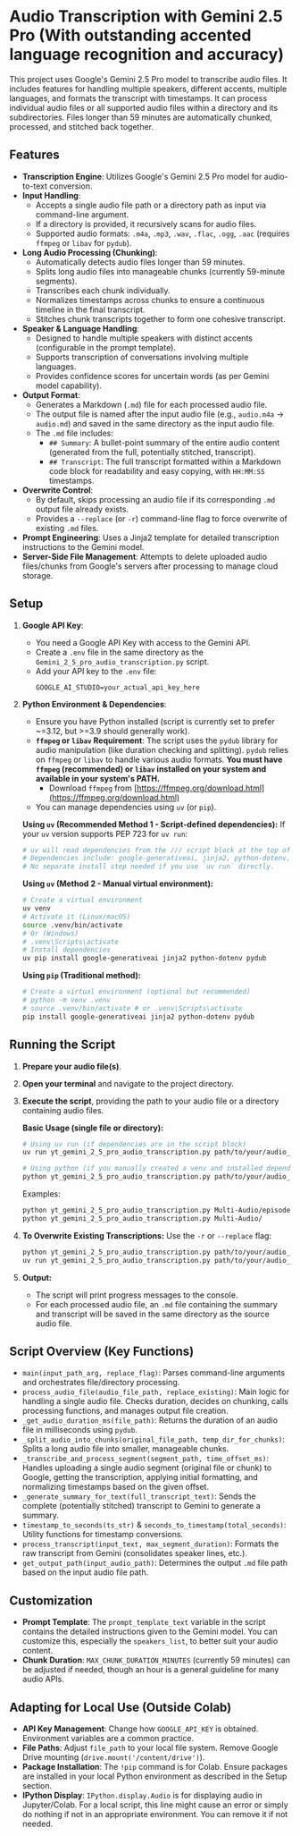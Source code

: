 # Audio Transcription with Gemini 2.5 Pro (With outstanding accented language recognition and accuracy)

This project uses Google's Gemini 2.5 Pro model to transcribe audio files. It includes features for handling multiple speakers, different accents, multiple languages, and formats the transcript with timestamps. It can process individual audio files or all supported audio files within a directory and its subdirectories. Files longer than 59 minutes are automatically chunked, processed, and stitched back together.

## Features

-   **Transcription Engine**: Utilizes Google's Gemini 2.5 Pro model for audio-to-text conversion.
-   **Input Handling**:
    -   Accepts a single audio file path or a directory path as input via command-line argument.
    -   If a directory is provided, it recursively scans for audio files.
    -   Supported audio formats: `.m4a`, `.mp3`, `.wav`, `.flac`, `.ogg`, `.aac` (requires `ffmpeg` or `libav` for `pydub`).
-   **Long Audio Processing (Chunking)**:
    -   Automatically detects audio files longer than 59 minutes.
    -   Splits long audio files into manageable chunks (currently 59-minute segments).
    -   Transcribes each chunk individually.
    -   Normalizes timestamps across chunks to ensure a continuous timeline in the final transcript.
    -   Stitches chunk transcripts together to form one cohesive transcript.
-   **Speaker & Language Handling**:
    -   Designed to handle multiple speakers with distinct accents (configurable in the prompt template).
    -   Supports transcription of conversations involving multiple languages.
    -   Provides confidence scores for uncertain words (as per Gemini model capability).
-   **Output Format**:
    -   Generates a Markdown (`.md`) file for each processed audio file.
    -   The output file is named after the input audio file (e.g., `audio.m4a` -> `audio.md`) and saved in the same directory as the input audio file.
    -   The `.md` file includes:
        -   `## Summary`: A bullet-point summary of the entire audio content (generated from the full, potentially stitched, transcript).
        -   `## Transcript`: The full transcript formatted within a Markdown code block for readability and easy copying, with `HH:MM:SS` timestamps.
-   **Overwrite Control**:
    -   By default, skips processing an audio file if its corresponding `.md` output file already exists.
    -   Provides a `--replace` (or `-r`) command-line flag to force overwrite of existing `.md` files.
-   **Prompt Engineering**: Uses a Jinja2 template for detailed transcription instructions to the Gemini model.
-   **Server-Side File Management**: Attempts to delete uploaded audio files/chunks from Google's servers after processing to manage cloud storage.

## Setup

1.  **Google API Key**:
    *   You need a Google API Key with access to the Gemini API.
    *   Create a `.env` file in the same directory as the `Gemini_2_5_pro_audio_transcription.py` script.
    *   Add your API key to the `.env` file:
        ```
        GOOGLE_AI_STUDIO=your_actual_api_key_here
        ```

2.  **Python Environment & Dependencies**:
    *   Ensure you have Python installed (script is currently set to prefer ~=3.12, but >=3.9 should generally work).
    *   **`ffmpeg` or `libav` Requirement**: The script uses the `pydub` library for audio manipulation (like duration checking and splitting). `pydub` relies on `ffmpeg` or `libav` to handle various audio formats. **You must have `ffmpeg` (recommended) or `libav` installed on your system and available in your system's PATH.**
        -   Download `ffmpeg` from [https://ffmpeg.org/download.html](https://ffmpeg.org/download.html)
    *   You can manage dependencies using `uv` (or `pip`).

    **Using `uv` (Recommended Method 1 - Script-defined dependencies):**
    If your `uv` version supports PEP 723 for `uv run`:
    ```bash
    # uv will read dependencies from the /// script block at the top of the Python file.
    # Dependencies include: google-generativeai, jinja2, python-dotenv, pydub
    # No separate install step needed if you use `uv run` directly.
    ```

    **Using `uv` (Method 2 - Manual virtual environment):**
    ```bash
    # Create a virtual environment
    uv venv
    # Activate it (Linux/macOS)
    source .venv/bin/activate
    # Or (Windows)
    # .venv\Scripts\activate
    # Install dependencies
    uv pip install google-generativeai jinja2 python-dotenv pydub
    ```

    **Using `pip` (Traditional method):**
    ```bash
    # Create a virtual environment (optional but recommended)
    # python -m venv .venv
    # source .venv/bin/activate # or .venv\Scripts\activate
    pip install google-generativeai jinja2 python-dotenv pydub
    ```

## Running the Script

1.  **Prepare your audio file(s)**.
2.  **Open your terminal** and navigate to the project directory.
3.  **Execute the script**, providing the path to your audio file or a directory containing audio files.

    **Basic Usage (single file or directory):**
    ```bash
    # Using uv run (if dependencies are in the script block)
    uv run yt_gemini_2_5_pro_audio_transcription.py path/to/your/audio_or_directory

    # Using python (if you manually created a venv and installed dependencies)
    python yt_gemini_2_5_pro_audio_transcription.py path/to/your/audio_or_directory
    ```
    Examples:
    ```bash
    python yt_gemini_2_5_pro_audio_transcription.py Multi-Audio/episode1.m4a
    python yt_gemini_2_5_pro_audio_transcription.py Multi-Audio/
    ```

4.  **To Overwrite Existing Transcriptions:**
    Use the `-r` or `--replace` flag:
    ```bash
    python yt_gemini_2_5_pro_audio_transcription.py path/to/your/audio_or_directory --replace
    uv run yt_gemini_2_5_pro_audio_transcription.py path/to/your/audio_or_directory -r
    ```

5.  **Output:**
    *   The script will print progress messages to the console.
    *   For each processed audio file, an `.md` file containing the summary and transcript will be saved in the same directory as the source audio file.

## Script Overview (Key Functions)

-   `main(input_path_arg, replace_flag)`: Parses command-line arguments and orchestrates file/directory processing.
-   `process_audio_file(audio_file_path, replace_existing)`: Main logic for handling a single audio file. Checks duration, decides on chunking, calls processing functions, and manages output file creation.
-   `_get_audio_duration_ms(file_path)`: Returns the duration of an audio file in milliseconds using `pydub`.
-   `_split_audio_into_chunks(original_file_path, temp_dir_for_chunks)`: Splits a long audio file into smaller, manageable chunks.
-   `_transcribe_and_process_segment(segment_path, time_offset_ms)`: Handles uploading a single audio segment (original file or chunk) to Google, getting the transcription, applying initial formatting, and normalizing timestamps based on the given offset.
-   `_generate_summary_for_text(full_transcript_text)`: Sends the complete (potentially stitched) transcript to Gemini to generate a summary.
-   `timestamp_to_seconds(ts_str)` & `seconds_to_timestamp(total_seconds)`: Utility functions for timestamp conversions.
-   `process_transcript(input_text, max_segment_duration)`: Formats the raw transcript from Gemini (consolidates speaker lines, etc.).
-   `get_output_path(input_audio_path)`: Determines the output `.md` file path based on the input audio file path.

## Customization

-   **Prompt Template**: The `prompt_template_text` variable in the script contains the detailed instructions given to the Gemini model. You can customize this, especially the `speakers_list`, to better suit your audio content.
-   **Chunk Duration**: `MAX_CHUNK_DURATION_MINUTES` (currently 59 minutes) can be adjusted if needed, though an hour is a general guideline for many audio APIs.

## Adapting for Local Use (Outside Colab)

-   **API Key Management**: Change how `GOOGLE_API_KEY` is obtained. Environment variables are a common practice.
-   **File Paths**: Adjust `file_path` to your local file system. Remove Google Drive mounting (`drive.mount('/content/drive')`).
-   **Package Installation**: The `!pip` command is for Colab. Ensure packages are installed in your local Python environment as described in the Setup section.
-   **IPython Display**: `IPython.display.Audio` is for displaying audio in Jupyter/Colab. For a local script, this line might cause an error or simply do nothing if not in an appropriate environment. You can remove it if not needed. 